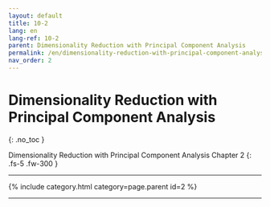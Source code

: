 ```yaml
---
layout: default
title: 10-2
lang: en
lang-ref: 10-2
parent: Dimensionality Reduction with Principal Component Analysis
permalink: /en/dimensionality-reduction-with-principal-component-analysis/10-2
nav_order: 2
---
```


# Dimensionality Reduction with Principal Component Analysis
{: .no_toc }


Dimensionality Reduction with Principal Component Analysis Chapter 2
{: .fs-5 .fw-300 }

---

{% include category.html category=page.parent id=2 %}

---


